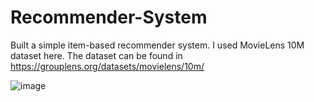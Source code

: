 # Recommender-System


Built a simple item-based recommender system. I used MovieLens 10M dataset here.
The dataset can be found in https://grouplens.org/datasets/movielens/10m/




![image](https://user-images.githubusercontent.com/46987716/121625313-d7d39080-ca90-11eb-9111-b368a5b64dec.png)
